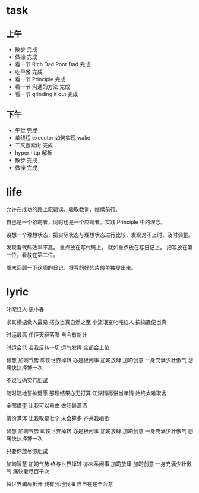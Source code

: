 # task

## 上午

* 散步 完成
* 做操 完成
* 看一节 Rich Dad Poor Dad 完成
* 吃早餐 完成
* 看一节 Principle 完成
* 看一节 沟通的方法 完成
* 看一节 grinding it out 完成

## 下午

* 午觉 完成
* 单线程 executor 如何实现 wake
* 二叉搜索树 完成
* hyper http 解析
* 散步 完成
* 做操 完成

# life

允许在成功的路上犯错误，吸取教训，继续前行。

自己是一个招聘者，同时也是一个应聘者。实践 Principle 中的理念。

设想一个理想状态，把实际状态与理想状态进行比较，发现对不上时，及时调整。

发现看代码效率不高。
重点放在写代码上。
就如重点放在写日记上。
把写放在第一位，看放在第二位。

周末回顾一下这周的日记，将写的好的片段单独提出来。

# lyric

叱咤红人
  陈小春

求其横掂做人最易
搭救当真自然之至
小流氓变叱咤红人
搞搞震便当真

时运最高
任佢天冧落嚟
自会有新计

时运会低
若我反转一切
运气发挥
全部会上位

智慧
加啲气势
即使世界掉转
亦是极闲事
加啲放肆
加啲创意
一身充满少壮傲气
想痛快抉择博一次

不过我确实冇胆试

随时随地誓神劈愿
那理结果亦无打算
江湖情再讲当年情
始终太难取舍

全部借歪
让我可以自由
做我最潇洒

情份满泻
让我取足七个
未会算多
齐共我唱歌

智慧
加啲气势
即使世界掉转
亦是极闲事
加啲放肆
加啲创意
一身充满少壮傲气
想痛快抉择博一次

只要你放尽够胆试

加啲智慧
加啲气势
终与世界掉转
亦未系闲事
加啲放肆
加啲创意
一身充满少壮傲气
痛快爱尽百千次

将世界骗局拆开
我有我地我海
自自在在全合意
